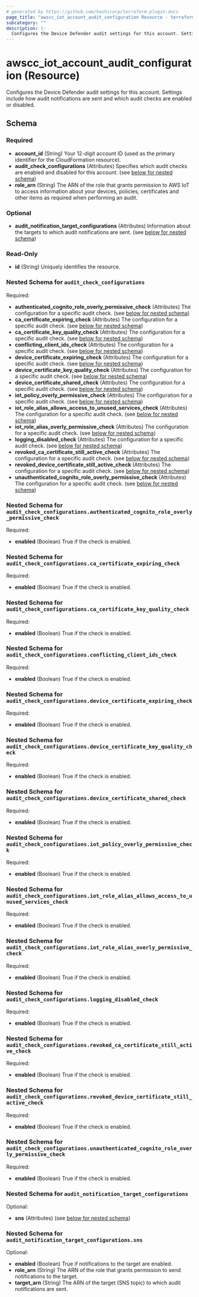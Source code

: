 ```yaml
---
# generated by https://github.com/hashicorp/terraform-plugin-docs
page_title: "awscc_iot_account_audit_configuration Resource - terraform-provider-awscc"
subcategory: ""
description: |-
  Configures the Device Defender audit settings for this account. Settings include how audit notifications are sent and which audit checks are enabled or disabled.
---
```


# awscc_iot_account_audit_configuration (Resource)

Configures the Device Defender audit settings for this account. Settings include how audit notifications are sent and which audit checks are enabled or disabled.



<!-- schema generated by tfplugindocs -->
## Schema

### Required

- **account_id** (String) Your 12-digit account ID (used as the primary identifier for the CloudFormation resource).
- **audit_check_configurations** (Attributes) Specifies which audit checks are enabled and disabled for this account. (see [below for nested schema](#nestedatt--audit_check_configurations))
- **role_arn** (String) The ARN of the role that grants permission to AWS IoT to access information about your devices, policies, certificates and other items as required when performing an audit.

### Optional

- **audit_notification_target_configurations** (Attributes) Information about the targets to which audit notifications are sent. (see [below for nested schema](#nestedatt--audit_notification_target_configurations))

### Read-Only

- **id** (String) Uniquely identifies the resource.

<a id="nestedatt--audit_check_configurations"></a>
### Nested Schema for `audit_check_configurations`

Required:

- **authenticated_cognito_role_overly_permissive_check** (Attributes) The configuration for a specific audit check. (see [below for nested schema](#nestedatt--audit_check_configurations--authenticated_cognito_role_overly_permissive_check))
- **ca_certificate_expiring_check** (Attributes) The configuration for a specific audit check. (see [below for nested schema](#nestedatt--audit_check_configurations--ca_certificate_expiring_check))
- **ca_certificate_key_quality_check** (Attributes) The configuration for a specific audit check. (see [below for nested schema](#nestedatt--audit_check_configurations--ca_certificate_key_quality_check))
- **conflicting_client_ids_check** (Attributes) The configuration for a specific audit check. (see [below for nested schema](#nestedatt--audit_check_configurations--conflicting_client_ids_check))
- **device_certificate_expiring_check** (Attributes) The configuration for a specific audit check. (see [below for nested schema](#nestedatt--audit_check_configurations--device_certificate_expiring_check))
- **device_certificate_key_quality_check** (Attributes) The configuration for a specific audit check. (see [below for nested schema](#nestedatt--audit_check_configurations--device_certificate_key_quality_check))
- **device_certificate_shared_check** (Attributes) The configuration for a specific audit check. (see [below for nested schema](#nestedatt--audit_check_configurations--device_certificate_shared_check))
- **iot_policy_overly_permissive_check** (Attributes) The configuration for a specific audit check. (see [below for nested schema](#nestedatt--audit_check_configurations--iot_policy_overly_permissive_check))
- **iot_role_alias_allows_access_to_unused_services_check** (Attributes) The configuration for a specific audit check. (see [below for nested schema](#nestedatt--audit_check_configurations--iot_role_alias_allows_access_to_unused_services_check))
- **iot_role_alias_overly_permissive_check** (Attributes) The configuration for a specific audit check. (see [below for nested schema](#nestedatt--audit_check_configurations--iot_role_alias_overly_permissive_check))
- **logging_disabled_check** (Attributes) The configuration for a specific audit check. (see [below for nested schema](#nestedatt--audit_check_configurations--logging_disabled_check))
- **revoked_ca_certificate_still_active_check** (Attributes) The configuration for a specific audit check. (see [below for nested schema](#nestedatt--audit_check_configurations--revoked_ca_certificate_still_active_check))
- **revoked_device_certificate_still_active_check** (Attributes) The configuration for a specific audit check. (see [below for nested schema](#nestedatt--audit_check_configurations--revoked_device_certificate_still_active_check))
- **unauthenticated_cognito_role_overly_permissive_check** (Attributes) The configuration for a specific audit check. (see [below for nested schema](#nestedatt--audit_check_configurations--unauthenticated_cognito_role_overly_permissive_check))

<a id="nestedatt--audit_check_configurations--authenticated_cognito_role_overly_permissive_check"></a>
### Nested Schema for `audit_check_configurations.authenticated_cognito_role_overly_permissive_check`

Required:

- **enabled** (Boolean) True if the check is enabled.


<a id="nestedatt--audit_check_configurations--ca_certificate_expiring_check"></a>
### Nested Schema for `audit_check_configurations.ca_certificate_expiring_check`

Required:

- **enabled** (Boolean) True if the check is enabled.


<a id="nestedatt--audit_check_configurations--ca_certificate_key_quality_check"></a>
### Nested Schema for `audit_check_configurations.ca_certificate_key_quality_check`

Required:

- **enabled** (Boolean) True if the check is enabled.


<a id="nestedatt--audit_check_configurations--conflicting_client_ids_check"></a>
### Nested Schema for `audit_check_configurations.conflicting_client_ids_check`

Required:

- **enabled** (Boolean) True if the check is enabled.


<a id="nestedatt--audit_check_configurations--device_certificate_expiring_check"></a>
### Nested Schema for `audit_check_configurations.device_certificate_expiring_check`

Required:

- **enabled** (Boolean) True if the check is enabled.


<a id="nestedatt--audit_check_configurations--device_certificate_key_quality_check"></a>
### Nested Schema for `audit_check_configurations.device_certificate_key_quality_check`

Required:

- **enabled** (Boolean) True if the check is enabled.


<a id="nestedatt--audit_check_configurations--device_certificate_shared_check"></a>
### Nested Schema for `audit_check_configurations.device_certificate_shared_check`

Required:

- **enabled** (Boolean) True if the check is enabled.


<a id="nestedatt--audit_check_configurations--iot_policy_overly_permissive_check"></a>
### Nested Schema for `audit_check_configurations.iot_policy_overly_permissive_check`

Required:

- **enabled** (Boolean) True if the check is enabled.


<a id="nestedatt--audit_check_configurations--iot_role_alias_allows_access_to_unused_services_check"></a>
### Nested Schema for `audit_check_configurations.iot_role_alias_allows_access_to_unused_services_check`

Required:

- **enabled** (Boolean) True if the check is enabled.


<a id="nestedatt--audit_check_configurations--iot_role_alias_overly_permissive_check"></a>
### Nested Schema for `audit_check_configurations.iot_role_alias_overly_permissive_check`

Required:

- **enabled** (Boolean) True if the check is enabled.


<a id="nestedatt--audit_check_configurations--logging_disabled_check"></a>
### Nested Schema for `audit_check_configurations.logging_disabled_check`

Required:

- **enabled** (Boolean) True if the check is enabled.


<a id="nestedatt--audit_check_configurations--revoked_ca_certificate_still_active_check"></a>
### Nested Schema for `audit_check_configurations.revoked_ca_certificate_still_active_check`

Required:

- **enabled** (Boolean) True if the check is enabled.


<a id="nestedatt--audit_check_configurations--revoked_device_certificate_still_active_check"></a>
### Nested Schema for `audit_check_configurations.revoked_device_certificate_still_active_check`

Required:

- **enabled** (Boolean) True if the check is enabled.


<a id="nestedatt--audit_check_configurations--unauthenticated_cognito_role_overly_permissive_check"></a>
### Nested Schema for `audit_check_configurations.unauthenticated_cognito_role_overly_permissive_check`

Required:

- **enabled** (Boolean) True if the check is enabled.



<a id="nestedatt--audit_notification_target_configurations"></a>
### Nested Schema for `audit_notification_target_configurations`

Optional:

- **sns** (Attributes) (see [below for nested schema](#nestedatt--audit_notification_target_configurations--sns))

<a id="nestedatt--audit_notification_target_configurations--sns"></a>
### Nested Schema for `audit_notification_target_configurations.sns`

Optional:

- **enabled** (Boolean) True if notifications to the target are enabled.
- **role_arn** (String) The ARN of the role that grants permission to send notifications to the target.
- **target_arn** (String) The ARN of the target (SNS topic) to which audit notifications are sent.


